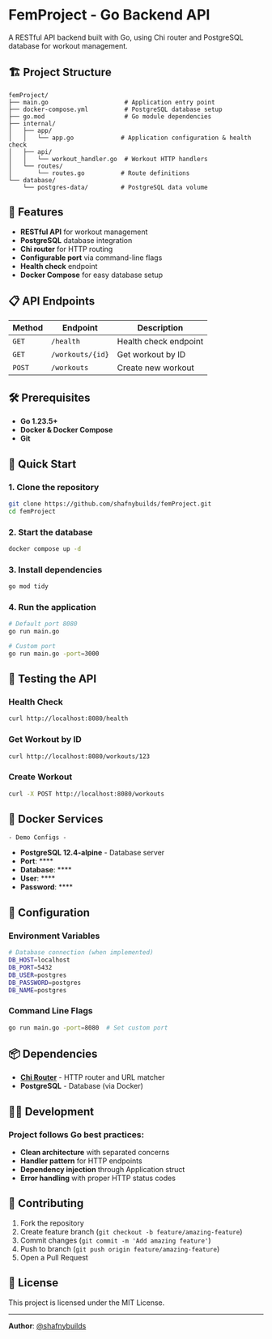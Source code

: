 # FemProject - Go Backend API

A RESTful API backend built with Go, using Chi router and PostgreSQL database for workout management.

## 🏗️ Project Structure

```
femProject/
├── main.go                     # Application entry point
├── docker-compose.yml          # PostgreSQL database setup
├── go.mod                      # Go module dependencies
├── internal/
│   ├── app/
│   │   └── app.go             # Application configuration & health check
│   ├── api/
│   │   └── workout_handler.go  # Workout HTTP handlers
│   └── routes/
│       └── routes.go          # Route definitions
└── database/
    └── postgres-data/         # PostgreSQL data volume
```

## 🚀 Features

- **RESTful API** for workout management
- **PostgreSQL** database integration
- **Chi router** for HTTP routing
- **Configurable port** via command-line flags
- **Health check** endpoint
- **Docker Compose** for easy database setup

## 📋 API Endpoints

| Method | Endpoint         | Description           |
| ------ | ---------------- | --------------------- |
| `GET`  | `/health`        | Health check endpoint |
| `GET`  | `/workouts/{id}` | Get workout by ID     |
| `POST` | `/workouts`      | Create new workout    |

## 🛠️ Prerequisites

- **Go 1.23.5+**
- **Docker & Docker Compose**
- **Git**

## 🚀 Quick Start

### 1. Clone the repository

```bash
git clone https://github.com/shafnybuilds/femProject.git
cd femProject
```

### 2. Start the database

```bash
docker compose up -d
```

### 3. Install dependencies

```bash
go mod tidy
```

### 4. Run the application

```bash
# Default port 8080
go run main.go

# Custom port
go run main.go -port=3000
```

## 🧪 Testing the API

### Health Check

```bash
curl http://localhost:8080/health
```

### Get Workout by ID

```bash
curl http://localhost:8080/workouts/123
```

### Create Workout

```bash
curl -X POST http://localhost:8080/workouts
```

## 🐳 Docker Services

    - Demo Configs -

- **PostgreSQL 12.4-alpine** - Database server
- **Port**: \*\*\*\*
- **Database**: \*\*\*\*
- **User**: \*\*\*\*
- **Password**: \*\*\*\*

## 🔧 Configuration

### Environment Variables

```bash
# Database connection (when implemented)
DB_HOST=localhost
DB_PORT=5432
DB_USER=postgres
DB_PASSWORD=postgres
DB_NAME=postgres
```

### Command Line Flags

```bash
go run main.go -port=8080  # Set custom port
```

## 📦 Dependencies

- **[Chi Router](https://github.com/go-chi/chi/v5)** - HTTP router and URL matcher
- **PostgreSQL** - Database (via Docker)

## 🏃‍♂️ Development

### Project follows Go best practices:

- **Clean architecture** with separated concerns
- **Handler pattern** for HTTP endpoints
- **Dependency injection** through Application struct
- **Error handling** with proper HTTP status codes

## 🤝 Contributing

1. Fork the repository
2. Create feature branch (`git checkout -b feature/amazing-feature`)
3. Commit changes (`git commit -m 'Add amazing feature'`)
4. Push to branch (`git push origin feature/amazing-feature`)
5. Open a Pull Request

## 📝 License

This project is licensed under the MIT License.

---

**Author**: [@shafnybuilds](https://github.com/shafnybuilds)
